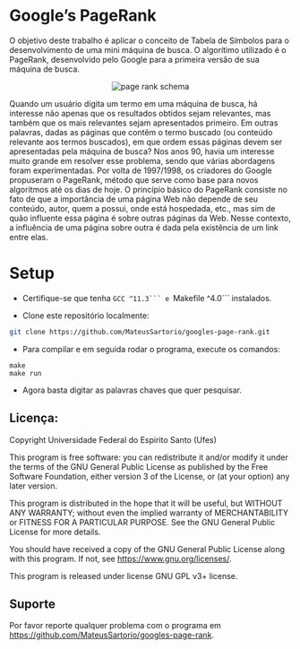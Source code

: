 # Google’s PageRank

O objetivo deste trabalho é aplicar o conceito de Tabela de Símbolos para o desenvolvimento de uma mini máquina de busca. O algorítimo utilizado é o PageRank, desenvolvido pelo Google para a primeira versão de sua máquina de busca.

<p align="center">
  <img src="https://github.com/waldyr/Sublime-Installer/blob/master/sublime_text.png?raw=true" alt="page rank schema"/>
</p>

Quando um usuário digita um termo em uma máquina de busca, há interesse não apenas que os resultados obtidos sejam relevantes, mas também que os mais relevantes sejam apresentados primeiro. Em outras palavras, dadas as páginas que contêm o termo buscado (ou conteúdo relevante aos termos buscados), em que ordem essas páginas devem ser apresentadas pela máquina de busca?
Nos anos 90, havia um interesse muito grande em resolver esse problema, sendo que várias abordagens foram experimentadas. Por volta de 1997/1998, os criadores do Google propuseram o PageRank, método que serve como base para novos algoritmos até os dias de hoje. O princípio básico do PageRank consiste no fato de que a importância de uma página Web não depende de seu conteúdo, autor, quem a possui, onde está hospedada, etc., mas sim de quão influente essa página é sobre outras páginas da Web. Nesse contexto, a influência de uma página sobre outra é dada pela existência de um link entre elas.


# Setup

* Certifique-se que tenha ````GCC ^11.3``` e ````Makefile ^4.0``` instalados.

* Clone este repositório localmente:

```bash
git clone https://github.com/MateusSartorio/googles-page-rank.git
```

* Para compilar e em seguida rodar o programa, execute os comandos:

```
make
make run
```

* Agora basta digitar as palavras chaves que quer pesquisar.

## Licença:

Copyright Universidade Federal do Espirito Santo (Ufes)

This program is free software: you can redistribute it and/or modify
it under the terms of the GNU General Public License as published by
the Free Software Foundation, either version 3 of the License, or
(at your option) any later version.

This program is distributed in the hope that it will be useful,
but WITHOUT ANY WARRANTY; without even the implied warranty of
MERCHANTABILITY or FITNESS FOR A PARTICULAR PURPOSE.  See the
GNU General Public License for more details.

You should have received a copy of the GNU General Public License
along with this program.  If not, see <https://www.gnu.org/licenses/>.

This program is released under license GNU GPL v3+ license.

## Suporte
Por favor reporte qualquer problema com o programa em https://github.com/MateusSartorio/googles-page-rank.
